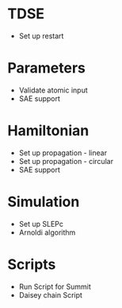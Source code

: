 # TDSE

* Set up restart

# Parameters

* Validate atomic input
* SAE support

# Hamiltonian

* Set up propagation - linear
* Set up propagation - circular
* SAE support

# Simulation

* Set up SLEPc
* Arnoldi algorithm

# Scripts 

* Run Script for Summit
* Daisey chain Script
